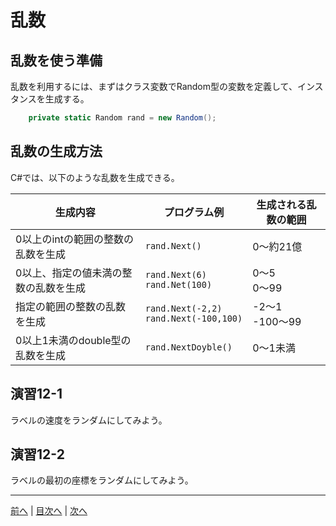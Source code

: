# 乱数
## 乱数を使う準備
乱数を利用するには、まずはクラス変数でRandom型の変数を定義して、インスタンスを生成する。

```cs
    private static Random rand = new Random();
```

## 乱数の生成方法
C#では、以下のような乱数を生成できる。

|生成内容|プログラム例|生成される乱数の範囲|
|-------|-----------|------------------|
|0以上のintの範囲の整数の乱数を生成|`rand.Next()`| 0～約21億 |
|0以上、指定の値未満の整数の乱数を生成|`rand.Next(6)` <br> `rand.Net(100)`| 0～5 <br> 0～99 |
|指定の範囲の整数の乱数を生成|`rand.Next(-2,2)` <br> `rand.Next(-100,100)`| -2～1 <br> -100～99 |
|0以上1未満のdouble型の乱数を生成|`rand.NextDoyble()`| 0～1未満 |

## 演習12-1
ラベルの速度をランダムにしてみよう。

## 演習12-2
ラベルの最初の座標をランダムにしてみよう。

---

[前へ](11.md) | [目次へ](README.md#%E7%9B%AE%E6%AC%A1) | [次へ](13.md)
